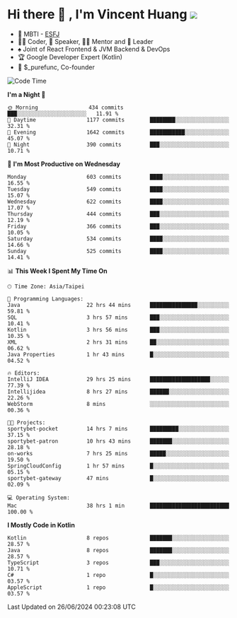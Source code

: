 # Hi there 👋 , I'm Vincent Huang ![](https://komarev.com/ghpvc/?username=Jian-Min-Huang)
- 👀 MBTI - [ESFJ](https://www.16personalities.com/esfj-personality)
- 👨‍💻 Coder, 🎤 Speaker, 👨‍🏫 Mentor and 🚀 Leader
- ♠️ Joint of React Frontend & JVM Backend & DevOps
- 🏆 Google Developer Expert (Kotlin)
- 💼 $_purefunc, Co-founder

<!--START_SECTION:waka-->
![Code Time](http://img.shields.io/badge/Code%20Time-3%2C956%20hrs%2046%20mins-blue)

**I'm a Night 🦉** 

```text
🌞 Morning                434 commits         ███░░░░░░░░░░░░░░░░░░░░░░   11.91 % 
🌆 Daytime                1177 commits        ████████░░░░░░░░░░░░░░░░░   32.31 % 
🌃 Evening                1642 commits        ███████████░░░░░░░░░░░░░░   45.07 % 
🌙 Night                  390 commits         ███░░░░░░░░░░░░░░░░░░░░░░   10.71 % 
```
📅 **I'm Most Productive on Wednesday** 

```text
Monday                   603 commits         ████░░░░░░░░░░░░░░░░░░░░░   16.55 % 
Tuesday                  549 commits         ████░░░░░░░░░░░░░░░░░░░░░   15.07 % 
Wednesday                622 commits         ████░░░░░░░░░░░░░░░░░░░░░   17.07 % 
Thursday                 444 commits         ███░░░░░░░░░░░░░░░░░░░░░░   12.19 % 
Friday                   366 commits         ███░░░░░░░░░░░░░░░░░░░░░░   10.05 % 
Saturday                 534 commits         ████░░░░░░░░░░░░░░░░░░░░░   14.66 % 
Sunday                   525 commits         ████░░░░░░░░░░░░░░░░░░░░░   14.41 % 
```


📊 **This Week I Spent My Time On** 

```text
🕑︎ Time Zone: Asia/Taipei

💬 Programming Languages: 
Java                     22 hrs 44 mins      ███████████████░░░░░░░░░░   59.81 % 
SQL                      3 hrs 57 mins       ███░░░░░░░░░░░░░░░░░░░░░░   10.41 % 
Kotlin                   3 hrs 56 mins       ███░░░░░░░░░░░░░░░░░░░░░░   10.35 % 
XML                      2 hrs 31 mins       ██░░░░░░░░░░░░░░░░░░░░░░░   06.62 % 
Java Properties          1 hr 43 mins        █░░░░░░░░░░░░░░░░░░░░░░░░   04.52 % 

🔥 Editors: 
IntelliJ IDEA            29 hrs 25 mins      ███████████████████░░░░░░   77.39 % 
Intellijidea             8 hrs 27 mins       ██████░░░░░░░░░░░░░░░░░░░   22.26 % 
WebStorm                 8 mins              ░░░░░░░░░░░░░░░░░░░░░░░░░   00.36 % 

🐱‍💻 Projects: 
sportybet-pocket         14 hrs 7 mins       █████████░░░░░░░░░░░░░░░░   37.15 % 
sportybet-patron         10 hrs 43 mins      ███████░░░░░░░░░░░░░░░░░░   28.18 % 
on-works                 7 hrs 25 mins       █████░░░░░░░░░░░░░░░░░░░░   19.50 % 
SpringCloudConfig        1 hr 57 mins        █░░░░░░░░░░░░░░░░░░░░░░░░   05.15 % 
sportybet-gateway        47 mins             █░░░░░░░░░░░░░░░░░░░░░░░░   02.09 % 

💻 Operating System: 
Mac                      38 hrs 1 min        █████████████████████████   100.00 % 
```

**I Mostly Code in Kotlin** 

```text
Kotlin                   8 repos             ███████░░░░░░░░░░░░░░░░░░   28.57 % 
Java                     8 repos             ███████░░░░░░░░░░░░░░░░░░   28.57 % 
TypeScript               3 repos             ███░░░░░░░░░░░░░░░░░░░░░░   10.71 % 
C#                       1 repo              █░░░░░░░░░░░░░░░░░░░░░░░░   03.57 % 
AppleScript              1 repo              █░░░░░░░░░░░░░░░░░░░░░░░░   03.57 % 
```




 Last Updated on 26/06/2024 00:23:08 UTC
<!--END_SECTION:waka-->
